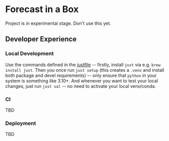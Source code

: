 # Forecast in a Box

Project is in experimental stage. Don't use this yet.

## Developer Experience
### Local Development
Use the commands defined in the [justfile](./justfile) -- firstly, install `just` via e.g. `brew install just`.
Then you once run `just setup` (this creates a `.venv` and install both package and devel requirements) -- only ensure that `python` in your system is something like 3.10+.
And whenever you want to test your local changes, just run `just val` -- no need to activate your local venv/conda.

### CI
TBD

### Deployment
TBD
